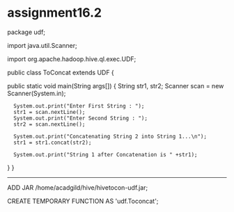 # assignment16.2


package udf;

import java.util.Scanner;

import org.apache.hadoop.hive.ql.exec.UDF;


public class ToConcat extends UDF
{
	

   public static void main(String args[])
   {
      String str1, str2;
      Scanner scan = new Scanner(System.in);
 
      System.out.print("Enter First String : ");
      str1 = scan.nextLine();
      System.out.print("Enter Second String : ");
      str2 = scan.nextLine();
      
      System.out.print("Concatenating String 2 into String 1...\n");
      str1 = str1.concat(str2);
	  
      System.out.print("String 1 after Concatenation is " +str1);
   }
}

-------------------------------------------------------

ADD JAR /home/acadgild/hive/hivetocon-udf.jar;


CREATE TEMPORARY FUNCTION  AS 'udf.Toconcat';
